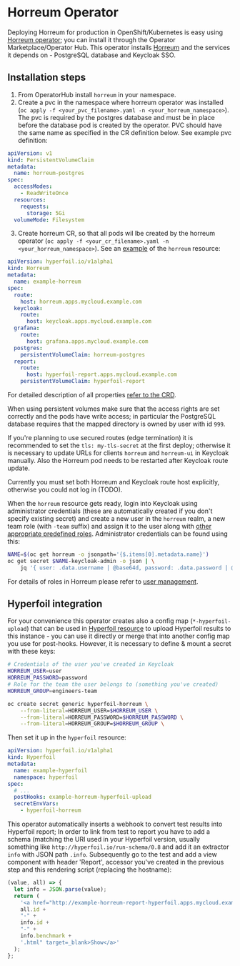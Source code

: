 # Horreum Operator

Deploying Horreum for production in OpenShift/Kubernetes is easy using [Horreum operator](https://github.com/Hyperfoil/horreum-operator); you can install it through the Operator Marketplace/Operator Hub. This operator installs [Horreum](https://github.com/Hyperfoil/Horreum) and the services it depends on - PostgreSQL database and Keycloak SSO.

## Installation steps

1. From OperatorHub install `horreum` in your namespace.
2. Create a pvc in the namespace where horreum operator was installed (`oc apply -f <your_pvc_filename>.yaml -n <your_horreum_namespace>`). The pvc is required by the postgres database and must be in place before the database pod is created by the operator. PVC should have the same name as specified in the CR definition below. See example pvc definition:

```yaml
apiVersion: v1
kind: PersistentVolumeClaim
metadata:
  name: horreum-postgres
spec:
  accessModes:
    - ReadWriteOnce
  resources:
    requests:
      storage: 5Gi
  volumeMode: Filesystem
```

3. Create horreum CR, so that all pods wil lbe created by the horreum operator (`oc apply -f <your_cr_filename>.yaml -n <your_horreum_namespace>`).
   See an [example](https://github.com/Hyperfoil/horreum-operator/tree/master/deploy/crds/hyperfoil.io_v1alpha1_horreum_cr.yaml) of the `horreum` resource:

```yaml
apiVersion: hyperfoil.io/v1alpha1
kind: Horreum
metadata:
  name: example-horreum
spec:
  route:
    host: horreum.apps.mycloud.example.com
  keycloak:
    route:
      host: keycloak.apps.mycloud.example.com
  grafana:
    route:
      host: grafana.apps.mycloud.example.com
  postgres:
    persistentVolumeClaim: horreum-postgres
  report:
    route:
      host: hyperfoil-report.apps.mycloud.example.com
    persistentVolumeClaim: hyperfoil-report
```

For detailed description of all properties [refer to the CRD](https://github.com/Hyperfoil/horreum-operator/tree/master/deploy/olm-catalog/horreum-operator/0.1.0/hyperfoil.io_horreums_crd.yaml).

When using persistent volumes make sure that the access rights are set correctly and the pods have write access; in particular the PostgreSQL database requires that the mapped directory is owned by user with id `999`.

If you're planning to use secured routes (edge termination) it is recommended to set the `tls: my-tls-secret` at the first deploy; otherwise it is necessary to update URLs for clients `horreum` and `horreum-ui` in Keycloak manually. Also the Horreum pod needs to be restarted after Keycloak route update.

Currently you must set both Horreum and Keycloak route host explicitly, otherwise you could not log in (TODO).

When the `horreum` resource gets ready, login into Keycloak using administrator credentials (these are automatically created if you don't specify existing secret) and create a new user in the `horreum` realm, a new team role (with `-team` suffix) and assign it to the user along with [other appropriate predefined roles](/docs/about/users.html). Administrator credentials can be found using this:

```sh
NAME=$(oc get horreum -o jsonpath='{$.items[0].metadata.name}')
oc get secret $NAME-keycloak-admin -o json | \
    jq '{ user: .data.username | @base64d, password: .data.password | @base64d }'
```

For details of roles in Horreum please refer to [user management](/docs/about/users.html).

## Hyperfoil integration

For your convenience this operator creates also a config map (`*-hyperfoil-upload`) that can be used in [Hyperfoil resource](https://github.com/Hyperfoil/hyperfoil-operator) to upload Hyperfoil results to this instance - you can use it directly or merge that into another config map you use for post-hooks. However, it is necessary to define & mount a secret with these keys:

```sh
# Credentials of the user you've created in Keycloak
HORREUM_USER=user
HORREUM_PASSWORD=password
# Role for the team the user belongs to (something you've created)
HORREUM_GROUP=engineers-team

oc create secret generic hyperfoil-horreum \
    --from-literal=HORREUM_USER=$HORREUM_USER \
    --from-literal=HORREUM_PASSWORD=$HORREUM_PASSWORD \
    --from-literal=HORREUM_GROUP=$HORREUM_GROUP \
```

Then set it up in the `hyperfoil` resource:

```yaml
apiVersion: hyperfoil.io/v1alpha1
kind: Hyperfoil
metadata:
  name: example-hyperfoil
  namespace: hyperfoil
spec:
  # ...
  postHooks: example-horreum-hyperfoil-upload
  secretEnvVars:
    - hyperfoil-horreum
```

This operator automatically inserts a webhook to convert test results into Hyperfoil report; In order to link from test to report you have to add a schema (matching the URI used in your Hyperfoil version, usually something like `http://hyperfoil.io/run-schema/0.8` and add it an extractor `info` with JSON path `.info`. Subsequently go to the test and add a view component with header 'Report', accessor you've created in the previous step and this rendering script (replacing the hostname):

```js
(value, all) => {
  let info = JSON.parse(value);
  return (
    '<a href="http://example-horreum-report-hyperfoil.apps.mycloud.example.com/' +
    all.id +
    "-" +
    info.id +
    "-" +
    info.benchmark +
    '.html" target=_blank>Show</a>'
  );
};
```
